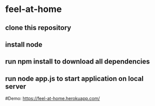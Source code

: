 feel-at-home
=============

## clone this repository
## install node
## run npm install to download all dependencies
## run node app.js to start application on local server

#Demo: https://feel-at-home.herokuapp.com/
